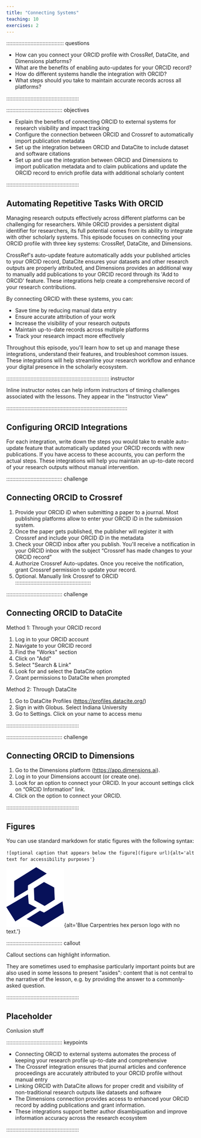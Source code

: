 ```yaml
---
title: "Connecting Systems"
teaching: 10
exercises: 2
---
```


:::::::::::::::::::::::::::::::::::::: questions 

- How can you connect your ORCID profile with CrossRef, DataCite, and Dimensions platforms?
- What are the benefits of enabling auto-updates for your ORCID record?
- How do different systems handle the integration with ORCID?
- What steps should you take to maintain accurate records across all platforms?

::::::::::::::::::::::::::::::::::::::::::::::::

::::::::::::::::::::::::::::::::::::: objectives

- Explain the benefits of connecting ORCID to external systems for research visibility and impact tracking
- Configure the connection between ORCID and Crossref to automatically import publication metadata
- Set up the integration between ORCID and DataCite to include dataset and software citations
- Set up and use the integration between ORCID and Dimensions to import publication metadata and to claim publications and update the ORCID record to enrich profile data with additional scholarly content

::::::::::::::::::::::::::::::::::::::::::::::::

## Automating Repetitive Tasks With ORCID

Managing research outputs effectively across different platforms can be challenging for researchers. While ORCID provides a persistent digital identifier for researchers, its full potential comes from its ability to integrate with other scholarly systems. This episode focuses on connecting your ORCID profile with three key systems: CrossRef, DataCite, and Dimensions.

CrossRef's auto-update feature automatically adds your published articles to your ORCID record, DataCite ensures your datasets and other research outputs are properly attributed, and Dimensions provides an additional way to manually add publications to your ORCID record through its 'Add to ORCID' feature. These integrations help create a comprehensive record of your research contributions.

By connecting ORCID with these systems, you can:

* Save time by reducing manual data entry
* Ensure accurate attribution of your work
* Increase the visibility of your research outputs
* Maintain up-to-date records across multiple platforms
* Track your research impact more effectively

Throughout this episode, you'll learn how to set up and manage these integrations, understand their features, and troubleshoot common issues. These integrations will help streamline your research workflow and enhance your digital presence in the scholarly ecosystem.

:::::::::::::::::::::::::::::::::::::::::::::::::::::::::::::::::::: instructor

Inline instructor notes can help inform instructors of timing challenges
associated with the lessons. They appear in the "Instructor View"

::::::::::::::::::::::::::::::::::::::::::::::::::::::::::::::::::::::::::::::::

## Configuring ORCID Integrations

For each integration, write down the steps you would take to enable auto-update feature that automatically updated your ORCID records with new publications. If you have access to these accounts, you can perform the actual steps. These integrations will help you maintain an up-to-date record of your research outputs without manual intervention.

::::::::::::::::::::::::::::::::::::: challenge

## Connecting ORCID to Crossref

1. Provide your ORCID iD when submitting a paper to a journal. Most publishing platforms allow to enter your ORCID iD in the submission system.
2. Once the paper gets published, the publisher will register it with Crossref and include your ORCID iD in the metadata
3. Check your ORCID inbox after you publish. You'll receive a notification in your ORCID inbox with the subject “Crossref has made changes to your ORCID record”
4. Authorize Crossref Auto-updates. Once you receive the notification, grant Crossref permission to update your record.
5. Optional. Manually link Crossref to ORCID
::::::::::::::::::::::::::::::::::::::::::::::::::

::::::::::::::::::::::::::::::::::::: challenge

## Connecting ORCID to DataCite

Method 1: Through your ORCID record

1. Log in to your ORCID account
2. Navigate to your ORCID record
3. Find the "Works" section
4. Click on "Add"
5. Select "Search & Link"
6. Look for and select the DataCite option
7. Grant permissions to DataCite when prompted

Method 2: Through DataCite 

1. Go to DataCite Profiles (https://profiles.datacite.org/)
2. Sign in with Globus. Select Indiana University
3. Go to Settings. Click on your name to access menu

::::::::::::::::::::::::::::::::::::::::::::::::

::::::::::::::::::::::::::::::::::::: challenge

## Connecting ORCID to Dimensions

1. Go to the Dimensions platform (https://app.dimensions.ai).
2. Log in to your Dimensions account (or create one).
3. Look for an option to connect your ORCID. In your account settings click on “ORCID Information” link.
4. Click on the option to connect your ORCID.

::::::::::::::::::::::::::::::::::::::::::::::::

## Figures

You can use standard markdown for static figures with the following syntax:

`![optional caption that appears below the figure](figure url){alt='alt text for
accessibility purposes'}`

![You belong in The Carpentries!](https://raw.githubusercontent.com/carpentries/logo/master/Badge_Carpentries.svg){alt='Blue Carpentries hex person logo with no text.'}

::::::::::::::::::::::::::::::::::::: callout

Callout sections can highlight information.

They are sometimes used to emphasise particularly important points
but are also used in some lessons to present "asides": 
content that is not central to the narrative of the lesson,
e.g. by providing the answer to a commonly-asked question.

::::::::::::::::::::::::::::::::::::::::::::::::


## Placeholder 

Conlusion stuff

::::::::::::::::::::::::::::::::::::: keypoints 

- Connecting ORCID to external systems automates the process of keeping your research profile up-to-date and comprehensive
- The Crossref integration ensures that journal articles and conference proceedings are accurately attributed to your ORCID profile without manual entry
- Linking ORCID with DataCite allows for proper credit and visibility of non-traditional research outputs like datasets and software
- The Dimensions connection provides access to enhanced your ORCID record by adding publications and grant information.
- These integrations support better author disambiguation and improve information accuracy across the research ecosystem

::::::::::::::::::::::::::::::::::::::::::::::::

[r-markdown]: https://rmarkdown.rstudio.com/

